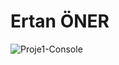 <h1>Ertan ÖNER </h1>
<img src="https://www.python.org/static/img/python-logo.png" alt="Proje1-Console"/>
